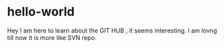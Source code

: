# hello-world
Hey I am here to learn about the GIT HUB , it seems interesting. I am lovng till now it is more like SVN repo.
